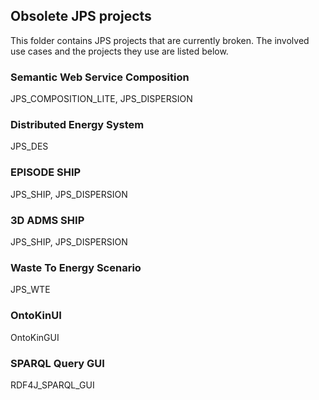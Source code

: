 ## Obsolete JPS projects

This folder contains JPS projects that are currently broken. The involved use cases and the projects they use are listed below.


### Semantic Web Service Composition
JPS_COMPOSITION_LITE, JPS_DISPERSION

### Distributed Energy System
JPS_DES

### EPISODE SHIP
JPS_SHIP, JPS_DISPERSION

### 3D ADMS SHIP
JPS_SHIP, JPS_DISPERSION

### Waste To Energy Scenario
JPS_WTE

### OntoKinUI
OntoKinGUI

### SPARQL Query GUI
RDF4J_SPARQL_GUI
